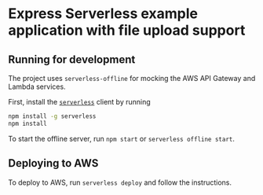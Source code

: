 # Express Serverless example application with file upload support 

## Running for development

The project uses `serverless-offline` for mocking the AWS API Gateway and Lambda services.

First, install the [`serverless`](http://serverless.com) client by running
```bash
npm install -g serverless
npm install
```

To start the offline server, run `npm start` or `serverless offline start`.

## Deploying to AWS

To deploy to AWS, run `serverless deploy` and follow the instructions.
